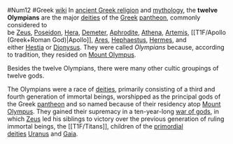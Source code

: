 #Num12
#Greek
[wiki](https://en.wikipedia.org/wiki/Twelve_Olympians)
In [ancient Greek religion](https://en.wikipedia.org/wiki/Ancient_Greek_religion "Ancient Greek religion") and [mythology](https://en.wikipedia.org/wiki/Greek_mythology "Greek mythology"), the **twelve Olympians** are the major [deities](https://en.wikipedia.org/wiki/Deity "Deity") of the [Greek](https://en.wikipedia.org/wiki/Greek_mythology "Greek mythology") [pantheon](https://en.wikipedia.org/wiki/Pantheon_(religion) "Pantheon (religion)"), commonly considered to be [Zeus](https://en.wikipedia.org/wiki/Zeus "Zeus"), [Poseidon](https://en.wikipedia.org/wiki/Poseidon "Poseidon"), [Hera](https://en.wikipedia.org/wiki/Hera "Hera"), [Demeter](https://en.wikipedia.org/wiki/Demeter "Demeter"), [Aphrodite](https://en.wikipedia.org/wiki/Aphrodite "Aphrodite"), [Athena](https://en.wikipedia.org/wiki/Athena "Athena"), [Artemis](https://en.wikipedia.org/wiki/Artemis "Artemis"), [[T1F/Apollo (Greek+Roman God)|Apollo]], [Ares](https://en.wikipedia.org/wiki/Ares "Ares"), [Hephaestus](https://en.wikipedia.org/wiki/Hephaestus "Hephaestus"), [Hermes](https://en.wikipedia.org/wiki/Hermes "Hermes"), and either [Hestia](https://en.wikipedia.org/wiki/Hestia "Hestia") or [Dionysus](https://en.wikipedia.org/wiki/Dionysus "Dionysus"). They were called _Olympians_ because, according to tradition, they resided on [Mount Olympus](https://en.wikipedia.org/wiki/Mount_Olympus "Mount Olympus").

Besides the twelve Olympians, there were many other cultic groupings of twelve gods.

The Olympians were a race of [deities](https://en.wikipedia.org/wiki/Deity "Deity"), primarily consisting of a third and fourth generation of immortal beings, worshipped as the principal gods of the Greek [pantheon](https://en.wikipedia.org/wiki/Pantheon_(religion) "Pantheon (religion)") and so named because of their residency atop [Mount Olympus](https://en.wikipedia.org/wiki/Mount_Olympus "Mount Olympus"). They gained their supremacy in a ten-year-long [war of gods](https://en.wikipedia.org/wiki/Titanomachy "Titanomachy"), in which [Zeus](https://en.wikipedia.org/wiki/Zeus "Zeus") led his siblings to victory over the previous generation of ruling immortal beings, the [[T1F/Titans]], children of the [primordial deities](https://en.wikipedia.org/wiki/Greek_primordial_deities "Greek primordial deities") [Uranus](https://en.wikipedia.org/wiki/Uranus_(mythology) "Uranus (mythology)") and [Gaia](https://en.wikipedia.org/wiki/Gaia "Gaia").